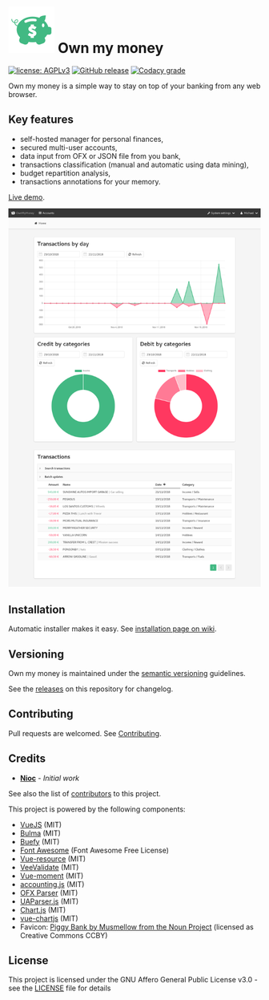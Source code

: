 # ![](/docs/icon.png) Own my money

[![license: AGPLv3](https://img.shields.io/badge/license-AGPLv3-blue.svg)](https://www.gnu.org/licenses/agpl-3.0)
[![GitHub release](https://img.shields.io/github/release/nioc/own-my-money.svg)](https://github.com/nioc/own-my-money/releases/latest)
[![Codacy grade](https://img.shields.io/codacy/grade/dcddd6d1c1284ea496b9a1015e775b2d.svg)](https://www.codacy.com/app/nioc/own-my-money)

Own my money is a simple way to stay on top of your banking from any web browser.

## Key features
- self-hosted manager for personal finances,
- secured multi-user accounts,
- data input from OFX or JSON file from you bank,
- transactions classification (manual and automatic using data mining),
- budget repartition analysis,
- transactions annotations for your memory.

[Live demo](https://nioc.github.io/own-my-money).

![account](/docs/screenshot_account.png)

## Installation

Automatic installer makes it easy. See [installation page on wiki](https://github.com/nioc/own-my-money/wiki/Installation).

## Versioning

Own my money is maintained under the [semantic versioning](https://semver.org/) guidelines.

See the [releases](https://github.com/nioc/own-my-money/releases) on this repository for changelog.

## Contributing

Pull requests are welcomed. See [Contributing](CONTRIBUTING.md).

## Credits

* **[Nioc](https://github.com/nioc/)** - *Initial work*

See also the list of [contributors](https://github.com/nioc/own-my-money/contributors) to this project.

This project is powered by the following components:
- [VueJS](https://vuejs.org/) (MIT)
- [Bulma](https://bulma.io/) (MIT)
- [Buefy](https://buefy.github.io) (MIT)
- [Font Awesome](https://github.com/FortAwesome/Font-Awesome/) (Font Awesome Free License)
- [Vue-resource](https://github.com/pagekit/vue-resource) (MIT)
- [VeeValidate](https://github.com/logaretm/vee-validate) (MIT)
- [Vue-moment](https://github.com/brockpetrie/vue-moment) (MIT)
- [accounting.js](https://github.com/openexchangerates/accounting.js) (MIT)
- [OFX Parser](https://github.com/asgrim/ofxparser) (MIT)
- [UAParser.js](https://github.com/faisalman/ua-parser-js) (MIT)
- [Chart.js](https://www.chartjs.org/) (MIT)
- [vue-chartjs](https://vue-chartjs.org/) (MIT)
- Favicon: [Piggy Bank by Musmellow from the Noun Project](https://thenounproject.com/term/piggy-bank/1616637) (licensed as Creative Commons CCBY)

## License

This project is licensed under the GNU Affero General Public License v3.0 - see the [LICENSE](LICENSE.md) file for details
